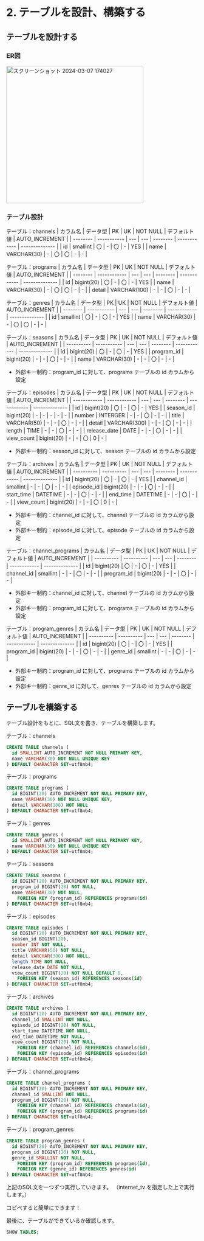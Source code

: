 # 2. テーブルを設計、構築する

## テーブルを設計する

### ER図
<img width="361" alt="スクリーンショット 2024-03-07 174027" src="https://github.com/RyunosukeMatsuoka/internet_tv/assets/152969864/1981f6bc-a42e-4008-977b-c99a2a0f8af7">

### テーブル設計
テーブル：channels
| カラム名 | データ型    | PK  | UK  | NOT NULL | デフォルト値 | AUTO_INCREMENT |
| -------- | ----------- | --- | --- | -------- | ------------ | -------------- |
| id       | smallint    | 〇  | -   | 〇       | -            | YES            |
| name     | VARCHAR(30) | -   | 〇  | 〇       | -            | -              |

テーブル：programs
| カラム名 | データ型     | PK  | UK  | NOT NULL | デフォルト値 | AUTO_INCREMENT |
| -------- | ------------ | --- | --- | -------- | ------------ | -------------- |
| id       | bigint(20)   | 〇  | -   | 〇       | -            | YES            |
| name     | VARCHAR(30)  | -   | 〇  | 〇       | -            | -              |
| detail   | VARCHAR(100) | -   | -   | 〇       | -            | -              |

テーブル：genres
| カラム名 | データ型    | PK  | UK  | NOT NULL | デフォルト値 | AUTO_INCREMENT |
| -------- | ----------- | --- | --- | -------- | ------------ | -------------- |
| id       | smallint    | 〇  | -   | 〇       | -            | YES            |
| name     | VARCHAR(30) | -   | 〇  | 〇       | -            | -              |

テーブル：seasons
| カラム名   | データ型    | PK  | UK  | NOT NULL | デフォルト値 | AUTO_INCREMENT |
| ---------- | ----------- | --- | --- | -------- | ------------ | -------------- |
| id         | bigint(20)  | 〇  | -   | 〇       | -            | YES            |
| program_id | bigint(20)  | -   | -   | 〇       | -            | -              |
| name       | VARCHAR(30) | -   | -   | 〇       | -            | -              |

- 外部キー制約：program_id に対して、programs テーブルの id カラムから設定

テーブル：episodes
| カラム名     | データ型     | PK  | UK  | NOT NULL | デフォルト値 | AUTO_INCREMENT |
| ------------ | ------------ | --- | --- | -------- | ------------ | -------------- |
| id           | bigint(20)   | 〇  | -   | 〇       | -            | YES            |
| season_id    | bigint(20)   | -   | -   | -        | -            | -              |
| number       | INTERGER     | -   | -   | 〇       | -            | -              |
| title        | VARCHAR(50)  | -   | -   | 〇       | -            | -              |
| detail       | VARCHAR(300) | -   | -   | 〇       | -            | -              |
| length       | TIME         | -   | -   | 〇       | -            | -              |
| release_date | DATE         | -   | -   | 〇       | -            | -              |
| view_count   | bigint(20)   | -   | -   | 〇       | 0            | -              |

- 外部キー制約：season_id に対して、season テーブルの id カラムから設定

テーブル：archives
| カラム名   | データ型   | PK  | UK  | NOT NULL | デフォルト値 | AUTO_INCREMENT |
| ---------- | ---------- | --- | --- | -------- | ------------ | -------------- |
| id         | bigint(20) | 〇  | -   | 〇       | -            | YES            |
| channel_id | smallint   | -   | -   | 〇       | -            | -              |
| episode_id | bigint(20) | -   | -   | 〇       | -            | -              |
| start_time | DATETIME   | -   | -   | 〇       | -            | -              |
| end_time   | DATETIME   | -   | -   | 〇       | -            | -              |
| view_count | bigint(20) | -   | -   | 〇       | 0            | -              |

- 外部キー制約：channel_id に対して、channel テーブルの id カラムから設定
- 外部キー制約：episode_id に対して、episode テーブルの id カラムから設定

テーブル：channel_programs
| カラム名   | データ型   | PK  | UK  | NOT NULL | デフォルト値 | AUTO_INCREMENT |
| ---------- | ---------- | --- | --- | -------- | ------------ | -------------- |
| id         | bigint(20) | 〇  | -   | 〇       | -            | YES            |
| channel_id | smallint   | -   | -   | 〇       | -            | -              |
| program_id | bigint(20) | -   | -   | 〇       | -            | -              |

- 外部キー制約：channel_id に対して、channel テーブルの id カラムから設定
- 外部キー制約：program_id に対して、programs テーブルの id カラムから設定

テーブル：program_genres
| カラム名   | データ型   | PK  | UK  | NOT NULL | デフォルト値 | AUTO_INCREMENT |
| ---------- | ---------- | --- | --- | -------- | ------------ | -------------- |
| id         | bigint(20) | 〇  | -   | 〇       | -            | YES            |
| program_id | bigint(20) | -   | -   | 〇       | -            | -              |
| genre_id   | smallint   | -   | -   | 〇       | -            | -              |

- 外部キー制約：program_id に対して、programs テーブルの id カラムから設定
- 外部キー制約：genre_id に対して、genres テーブルの id カラムから設定

## テーブルを構築する

テーブル設計をもとに、SQL文を書き、テーブルを構築します。

テーブル：channels
```sql
CREATE TABLE channels (
  id SMALLINT AUTO_INCREMENT NOT NULL PRIMARY KEY,
  name VARCHAR(30) NOT NULL UNIQUE KEY
) DEFAULT CHARACTER SET=utf8mb4;
```

テーブル：programs
```sql
CREATE TABLE programs (
  id BIGINT(20) AUTO_INCREMENT NOT NULL PRIMARY KEY,
  name VARCHAR(30) NOT NULL UNIQUE KEY,
  detail VARCHAR(100) NOT NULL
) DEFAULT CHARACTER SET=utf8mb4;
```

テーブル：genres
```sql
CREATE TABLE genres (
  id SMALLINT AUTO_INCREMENT NOT NULL PRIMARY KEY,
  name VARCHAR(30) NOT NULL UNIQUE KEY
) DEFAULT CHARACTER SET=utf8mb4;
```

テーブル：seasons
```sql
CREATE TABLE seasons (
  id BIGINT(20) AUTO_INCREMENT NOT NULL PRIMARY KEY,
  program_id BIGINT(20) NOT NULL,
  name VARCHAR(30) NOT NULL,
    FOREIGN KEY (program_id) REFERENCES programs(id)
) DEFAULT CHARACTER SET=utf8mb4;
```

テーブル：episodes
```sql
CREATE TABLE episodes (
  id BIGINT(20) AUTO_INCREMENT NOT NULL PRIMARY KEY,
  season_id BIGINT(20),
  number INT NOT NULL,
  title VARCHAR(50) NOT NULL,
  detail VARCHAR(300) NOT NULL,
  length TIME NOT NULL,
  release_date DATE NOT NULL,
  view_count BIGINT(20) NOT NULL DEFAULT 0,
    FOREIGN KEY (season_id) REFERENCES seasons(id)
) DEFAULT CHARACTER SET=utf8mb4;
```

テーブル：archives
```sql
CREATE TABLE archives (
  id BIGINT(20) AUTO_INCREMENT NOT NULL PRIMARY KEY,
  channel_id SMALLINT NOT NULL,
  episode_id BIGINT(20) NOT NULL,
  start_time DATETIME NOT NULL,
  end_time DATETIME NOT NULL,
  view_count BIGINT(20) NOT NULL,
    FOREIGN KEY (channel_id) REFERENCES channels(id),
    FOREIGN KEY (episode_id) REFERENCES episodes(id)
) DEFAULT CHARACTER SET=utf8mb4;
```

テーブル：channel_programs
```sql
CREATE TABLE channel_programs (
  id BIGINT(20) AUTO_INCREMENT NOT NULL PRIMARY KEY,
  channel_id SMALLINT NOT NULL,
  program_id BIGINT(20) NOT NULL,
    FOREIGN KEY (channel_id) REFERENCES channels(id),
    FOREIGN KEY (program_id) REFERENCES programs(id)
) DEFAULT CHARACTER SET=utf8mb4;
```

テーブル：program_genres
```sql
CREATE TABLE program_genres (
  id BIGINT(20) AUTO_INCREMENT NOT NULL PRIMARY KEY,
  program_id BIGINT(20) NOT NULL,
  genre_id SMALLINT NOT NULL,
    FOREIGN KEY (program_id) REFERENCES programs(id),
    FOREIGN KEY (genre_id) REFERENCES genres(id)
) DEFAULT CHARACTER SET=utf8mb4;
```

上記のSQL文を一つずつ実行していきます。
（internet_tv を指定した上で実行します。）

コピペすると簡単にできます！

最後に、テーブルができているか確認します。
```sql
SHOW TABLES;
```
